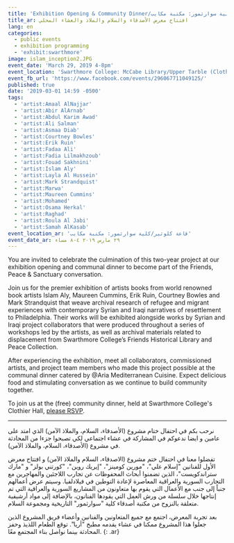 ```yaml
---
title: 'Exhibition Opening & Community Dinner/قاعة كلوثير/كلية سوارثمور: مكتبة مكايب'
title_ar: افتتاح معرض الأصدقاء والسلام والملاذ والعشاء المحلي
lang: en
categories:
  - public events
  - exhibition programming
  - 'exhibit:swarthmore'
image: islam_inception2.JPG
event_date: 'March 29, 2019 4-8pm'
event_location: 'Swarthmore College: McCabe Library/Upper Tarble (Clothier Hall)'
event_fb_url: 'https://www.facebook.com/events/296067711049125/'
published: true
date: '2019-03-01 14:59 -0500'
tags:
  - 'artist:Amaal AlNajjar'
  - 'artist:Abir AlArnab'
  - 'artist:Abdul Karim Awad'
  - 'artist:Ali Salman'
  - 'artist:Asmaa Diab'
  - 'artist:Courtney Bowles'
  - 'artist:Erik Ruin'
  - 'artist:Fadaa Ali'
  - 'artist:Fadia Lilmakhzoub'
  - 'artist:Fouad Sakhnini'
  - 'artist:Islam Aly'
  - 'artist:Layla Al Hussein'
  - 'artist:Mark Strandquist'
  - 'artist:Marwa'
  - 'artist:Maureen Cummins'
  - 'artist:Mohamed'
  - 'artist:Osama Herkal'
  - 'artist:Raghad'
  - 'artist:Roula Al Jabi'
  - 'artist:Samah AlKasab'
event_location_ar: 'قاعة كلوثير/كلية سوارثمور: مكتبة مكايب'
event_date_ar: ٢٩ مارس ٢٠١٩ ٤-٨ مساء
---
```


You are invited to celebrate the culmination of this two-year project at our exhibition opening and communal dinner to become part of the Friends, Peace & Sanctuary conversation.

Join us for the premier exhibition of artists books from world renowned book artists Islam Aly, Maureen Cummins, Erik Ruin, Courtney Bowles and Mark Strandquist that weave archival research of refugee and migrant experiences with contemporary Syrian and Iraqi narratives of resettlement to Philadelphia. Their works will be exhibited alongside works by Syrian and Iraqi project collaborators that were produced throughout a series of workshops led by the artists, as well as archival materials related to displacement from Swarthmore College’s Friends Historical Library and Peace Collection.

After experiencing the exhibition, meet all collaborators, commissioned artists, and project team members who made this project possible at the communal dinner catered by @Aria Mediterranean Cuisine. Expect delicious food and stimulating conversation as we continue to build community together.

To join us at the (free) community dinner, held at Swarthmore College's Clothier Hall, [please RSVP](https://bit.ly/FPSDinner).


<hr/>


نرحب بكم في احتفال ختام مشروع (الأصدقاء، السلام، والملاذ الآمن) الذي امتد على عامين و ايضا ندعوكم في المشاركة في عشاء اجتماعي لكي تصبحوا جزءا من المحادثة في مشروع (الأصدقاء، السلام، والملاذ الآمن).

تفضلوا معنا في احتفال ختم مشروع (الاصدقاء، السلام والملاذ الآمن) و افتتاح معرض الأول للفنانين "إسلام علي"، "مورين كومينز"، "إيريك روين"، "كورتني بولز" و "مارك ستراندكويست"، الذين تضمنوا أبحاث المحفوظات عن تجارب اللاجئين والمهاجرين مع التجارب السورية والعراقية المعاصرة لإعادة التوطين في فيلادلفيا. وسيتم عرض أعمالهم جنباً إلى جنب مع الأعمال التي يقوم بها متعاونون من المشاريع السورية والعراقية التي تم إنتاجها خلال سلسلة من ورش العمل التي يقودها الفنانون، بالإضافة إلى مواد أرشيفية متعلقة بالنزوح من مكتبة أصدقاء كلية "سوارثمور" التاريخية ومجموعة السلام.

بعد تجربة المعرض، اجتمع مع جميع المتعاونين والفنانين وأعضاء فريق المشروع الذين جعلوا هذا المشروع ممكنا في عشاء يقدمه مطبخ "أريا". توقع الطعام اللذيذ وحفز المحادثة بينما نواصل بناء المجتمع معًا.
{: .ar}
